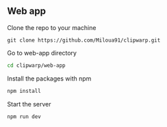## Web app

Clone the repo to your machine

``` git
git clone https://github.com/Miloua91/clipwarp.git
```

Go to web-app directory

``` sh
cd clipwarp/web-app
```

Install the packages with npm 

``` sh 
npm install
```

Start the server 

``` sh 
npm run dev
```
